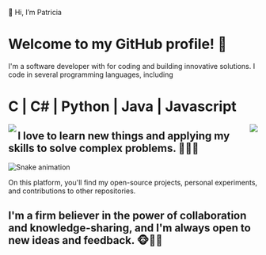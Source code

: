 👋 Hi, I’m Patricia
<h1>Welcome to my GitHub profile! 👻</h1> 

I'm a software developer with for coding and building innovative solutions. 
I code in several programming languages, including <h1> C | C# | Python | Java | Javascript </h1>

<a href="https://github.com/xic-let/github-readme-stats">
  <img align="left" src="https://github-readme-stats.vercel.app/api?username=xic-let&show_icons=true&theme=tokyonight" />
</a>
<a href="https://github.com/xic-let/convoychat">
  <img align="right" src="https://github-readme-stats.vercel.app/api/top-langs/?username=xic-let&layout=donut&theme=tokyonight" />
</a>


<h2> I love to learn new things and applying my skills to solve complex problems. 🤯🤯🤯 </h2>

![Snake animation](https://github.com/xic-let/xic-let/blob/output/github-contribution-grid-snake.svg)

On this platform, you'll find my open-source projects, personal experiments, and contributions to other repositories. 
<h2>I'm a firm believer in the power of collaboration and knowledge-sharing, and I'm always open to new ideas and feedback.
🐵🙈🙊</h2>


<!---
xic-let/xic-let is a ✨ special ✨ repository because its `README.md` (this file) appears on your GitHub profile.
You can click the Preview link to take a look at your changes.
--->
